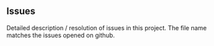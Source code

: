 ## Issues
Detailed description / resolution of issues in this project.
The file name matches the issues opened on github.
